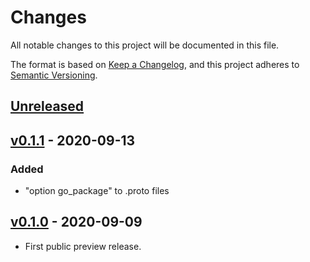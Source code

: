 # Changes

All notable changes to this project will be documented in this file.

The format is based on [Keep a
Changelog](https://keepachangelog.com/en/1.0.0/), and this project
adheres to [Semantic Versioning](https://semver.org/spec/v2.0.0.html).

## [Unreleased]

## [v0.1.1] - 2020-09-13

### Added

- "option go_package" to .proto files

## [v0.1.0] - 2020-09-09

- First public preview release.

[unreleased]: https://github.com/guendto/jomiel-messages/compare/v0.1.1..HEAD
[v0.1.1]: https://github.com/guendto/jomiel-messages/compare/v0.1.0..v0.1.1
[v0.1.0]: https://github.com/guendto/jomiel-messages/releases/tag/v0.1.0
